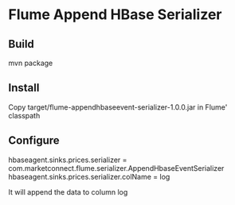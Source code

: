 # Flume Append HBase Serializer

## Build
mvn package

## Install
Copy target/flume-appendhbaseevent-serializer-1.0.0.jar in Flume' classpath

## Configure
hbaseagent.sinks.prices.serializer = com.marketconnect.flume.serializer.AppendHbaseEventSerializer
hbaseagent.sinks.prices.serializer.colName = log

It will append the data to column log